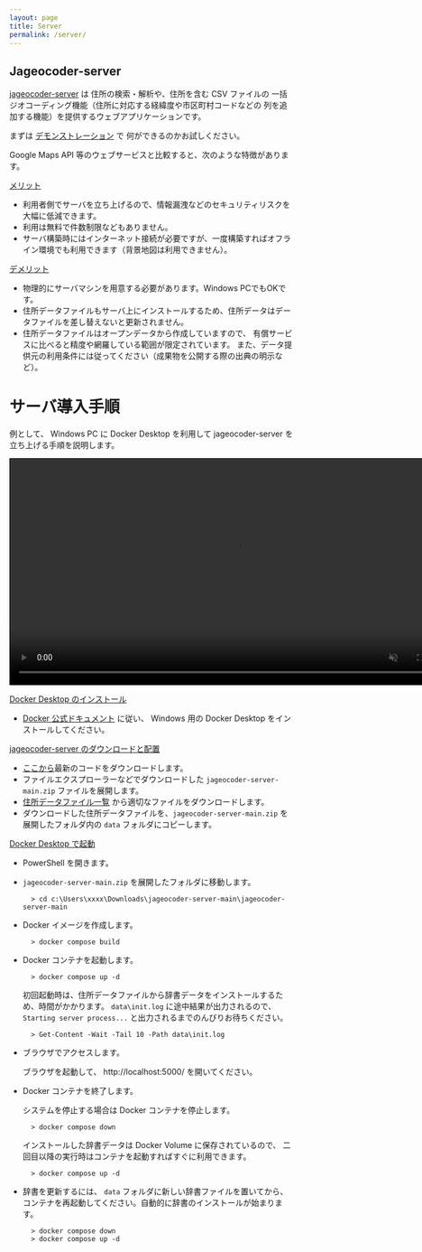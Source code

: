 ```yaml
---
layout: page
title: Server
permalink: /server/
---
```


## Jageocoder-server

[jageocoder-server](https://github.com/t-sagara/jageocoder-server) は
住所の検索・解析や、住所を含む CSV ファイルの
一括ジオコーディング機能（住所に対応する経緯度や市区町村コードなどの
列を追加する機能）を提供するウェブアプリケーションです。

まずは [デモンストレーション](https://jageocoder.info-proto.com/) で
何ができるのかお試しください。

Google Maps API 等のウェブサービスと比較すると、次のような特徴があります。

<u>メリット</u>

- 利用者側でサーバを立ち上げるので、情報漏洩などのセキュリティリスクを大幅に低減できます。
- 利用は無料で件数制限などもありません。
- サーバ構築時にはインターネット接続が必要ですが、一度構築すればオフライン環境でも利用できます（背景地図は利用できません）。

<u>デメリット</u>

- 物理的にサーバマシンを用意する必要があります。Windows PCでもOKです。
- 住所データファイルもサーバ上にインストールするため、住所データはデータファイルを差し替えないと更新されません。
- 住所データファイルはオープンデータから作成していますので、
  有償サービスに比べると精度や網羅している範囲が限定されています。
  また、データ提供元の利用条件には従ってください（成果物を公開する際の出典の明示など）。

# サーバ導入手順

例として、 Windows PC に Docker Desktop を利用して jageocoder-server を立ち上げる手順を説明します。

<div>
  <video src="/jageocoder/assets/jageocoder-server-windows-install.m4v" height="400" controls muted style="border: 1px solid #000;" />
</div>

<u>Docker Desktop のインストール</u>

- [Docker 公式ドキュメント](https://docs.docker.jp/docker-for-windows/install.html) に従い、 Windows 用の Docker Desktop をインストールしてください。

<u>jageocoder-server のダウンロードと配置</u>

- [ここから](https://github.com/t-sagara/jageocoder-server/archive/refs/heads/main.zip)最新のコードをダウンロードします。
- ファイルエクスプローラーなどでダウンロードした
  `jageocoder-server-main.zip` ファイルを展開します。
- [住所データファイル一覧](https://www.info-proto.com/static/jageocoder/latest) から適切なファイルをダウンロードします。
- ダウンロードした住所データファイルを、`jageocoder-server-main.zip` を展開したフォルダ内の `data` フォルダにコピーします。

<u>Docker Desktop で起動</u>

- PowerShell を開きます。
- `jageocoder-server-main.zip` を展開したフォルダに移動します。

        > cd c:\Users\xxxx\Downloads\jageocoder-server-main\jageocoder-server-main

- Docker イメージを作成します。

        > docker compose build

- Docker コンテナを起動します。

        > docker compose up -d

    初回起動時は、住所データファイルから辞書データをインストールするため、時間がかかります。
    `data\init.log` に途中結果が出力されるので、 `Starting server process...`
    と出力されるまでのんびりお待ちください。

        > Get-Content -Wait -Tail 10 -Path data\init.log

- ブラウザでアクセスします。

    ブラウザを起動して、 http://localhost:5000/ を開いてください。

- Docker コンテナを終了します。

    システムを停止する場合は Docker コンテナを停止します。
    
        > docker compose down

    インストールした辞書データは Docker Volume に保存されているので、
    二回目以降の実行時はコンテナを起動すればすぐに利用できます。

        > docker compose up -d

- 辞書を更新するには、 `data` フォルダに新しい辞書ファイルを置いてから、
    コンテナを再起動してください。自動的に辞書のインストールが始まります。

        > docker compose down
        > docker compose up -d
